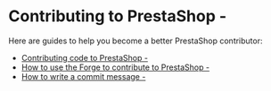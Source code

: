 # Contributing to PrestaShop -

Here are guides to help you become a better PrestaShop contributor:

* [Contributing code to PrestaShop -](contributing-code-to-prestashop.md)
* [How to use the Forge to contribute to PrestaShop -](how-to-use-the-forge-to-contribute-to-prestashop.md)
* [How to write a commit message -](how-to-write-a-commit-message.md)

